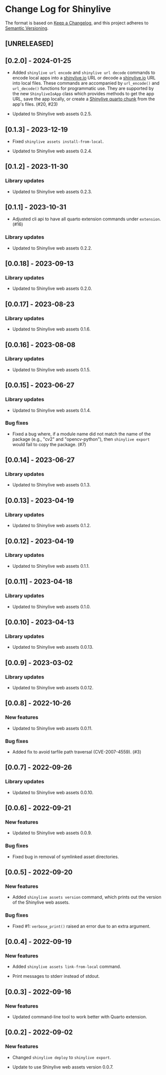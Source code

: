 # Change Log for Shinylive

The format is based on [Keep a Changelog](https://keepachangelog.com/en/1.0.0/),
and this project adheres to [Semantic Versioning](https://semver.org/spec/v2.0.0.html).

## [UNRELEASED]



## [0.2.0] - 2024-01-25

* Added `shinylive url encode` and `shinylive url decode` commands to encode local apps into a [shinylive.io](https://shinylive.io) URL or decode a [shinylive.io](https://shinylive.io) URL into local files. These commands are accompanied by `url_encode()` and `url_decode()` functions for programmatic use. They are supported by the new `ShinyliveIoApp` class which provides methods to get the app URL, save the app locally, or create a [Shinylive quarto chunk](https://quarto-ext.github.io/shinylive/) from the app's files. (#20, #23)

* Updated to Shinylive web assets 0.2.5.

## [0.1.3] - 2023-12-19

* Fixed `shinylive assets install-from-local`.

* Updated to Shinylive web assets 0.2.4.

## [0.1.2] - 2023-11-30

### Library updates

* Updated to Shinylive web assets 0.2.3.

## [0.1.1] - 2023-10-31

* Adjusted cli api to have all quarto extension commands under `extension`. (#16)

### Library updates

* Updated to Shinylive web assets 0.2.2.

## [0.0.18] - 2023-09-13

### Library updates

* Updated to Shinylive web assets 0.2.0.

## [0.0.17] - 2023-08-23

### Library updates

* Updated to Shinylive web assets 0.1.6.

## [0.0.16] - 2023-08-08

### Library updates

* Updated to Shinylive web assets 0.1.5.


## [0.0.15] - 2023-06-27

### Library updates

* Updated to Shinylive web assets 0.1.4.

### Bug fixes

* Fixed a bug where, if a module name did not match the name of the package (e.g., "cv2" and "opencv-python"), then `shinylive export` would fail to copy the package. (#7)


## [0.0.14] - 2023-06-27

### Library updates

* Updated to Shinylive web assets 0.1.3.


## [0.0.13] - 2023-04-19

### Library updates

* Updated to Shinylive web assets 0.1.2.


## [0.0.12] - 2023-04-19

### Library updates

* Updated to Shinylive web assets 0.1.1.


## [0.0.11] - 2023-04-18

### Library updates

* Updated to Shinylive web assets 0.1.0.


## [0.0.10] - 2023-04-13

### Library updates

* Updated to Shinylive web assets 0.0.13.


## [0.0.9] - 2023-03-02

### Library updates

* Updated to Shinylive web assets 0.0.12.


## [0.0.8] - 2022-10-26

### New features

* Updated to Shinylive web assets 0.0.11.

### Bug fixes

* Added fix to avoid tarfile path traversal (CVE-2007-4559). (#3)


## [0.0.7] - 2022-09-26

### Library updates

* Updated to Shinylive web assets 0.0.10.


## [0.0.6] - 2022-09-21

### New features

* Updated to Shinylive web assets 0.0.9.

### Bug fixes

* Fixed bug in removal of symlinked asset directories.


## [0.0.5] - 2022-09-20

### New features

* Added `shinylive assets version` command, which prints out the version of the Shinylive web assets.

### Bug fixes

* Fixed #1: `verbose_print()` raised an error due to an extra argument.


## [0.0.4] - 2022-09-19

### New features

* Added `shinylive assets link-from-local` command.

* Print messages to stderr instead of stdout.


## [0.0.3] - 2022-09-16

### New features

* Updated command-line tool to work better with Quarto extension.


## [0.0.2] - 2022-09-02

### New features

* Changed `shinylive deploy` to `shinylive export`.

* Update to use Shinylive web assets version 0.0.7.

